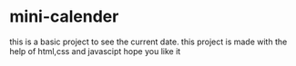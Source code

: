 # mini-calender
this is a basic project to see the current date.
this project is made with the help of html,css and javascipt
hope you like it
